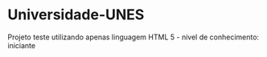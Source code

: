 # Universidade-UNES

Projeto teste utilizando apenas linguagem HTML 5 - nivel de conhecimento: iniciante

